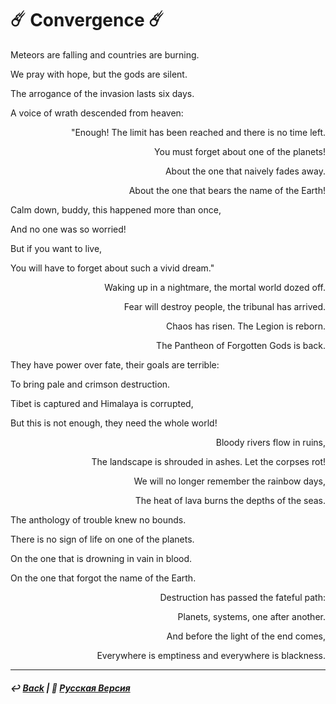 # ☄️ Сonvergence ☄️
<p align="left">Meteors are falling and countries are burning.</p>
  
<p align="left">We pray with hope, but the gods are silent.</p>
  
<p align="left">The arrogance of the invasion lasts six days.</p>
  
<p align="left">A voice of wrath descended from heaven:</p>

<p align="right">"Enough! The limit has been reached and there is no time left.</p>
  
<p align="right">You must forget about one of the planets!</p>

<p align="right">About the one that naively fades away.</p>

<p align="right">About the one that bears the name of the Earth!</p>

<p align="left">Calm down, buddy, this happened more than once,</p>
  
<p align="left">And no one was so worried!</p>

<p align="left">But if you want to live,</p>

<p align="left">You will have to forget about such a vivid dream."</p>

<p align="right">Waking up in a nightmare, the mortal world dozed off.</p>
  
<p align="right">Fear will destroy people, the tribunal has arrived.</p>

<p align="right">Chaos has risen. The Legion is reborn.</p>

<p align="right">The Pantheon of Forgotten Gods is back.</p>

<p align="left">They have power over fate, their goals are terrible:</p>
  
<p align="left">To bring pale and crimson destruction. </p>

<p align="left">Tibet is captured and Himalaya is corrupted,</p>

<p align="left">But this is not enough, they need the whole world!</p>

<p align="right">Bloody rivers flow in ruins,</p>

<p align="right">The landscape is shrouded in ashes. Let the corpses rot!</p>

<p align="right">We will no longer remember the rainbow days,</p>

<p align="right">The heat of lava burns the depths of the seas.</p>

<p align="left">The anthology of trouble knew no bounds.</p>
  
<p align="left">There is no sign of life on one of the planets.</p>

<p align="left">On the one that is drowning in vain in blood.</p>

<p align="left">On the one that forgot the name of the Earth.</p>

<p align="right">Destruction has passed the fateful path:</p>
  
<p align="right">Planets, systems, one after another.</p>

<p align="right">And before the light of the end comes,</p>

<p align="right">Everywhere is emptiness and everywhere is blackness.</p>

***

##### ↩️ [Back](index.md) | 🌻 [Русская Версия](convergence-2.md) 
